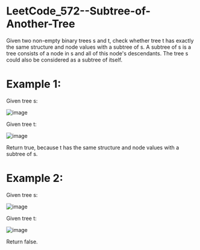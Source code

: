 # LeetCode_572--Subtree-of-Another-Tree

Given two non-empty binary trees s and t, check whether tree t has exactly the same structure and node values with a subtree of s. A subtree of s is a tree consists of a node in s and all of this node's descendants. The tree s could also be considered as a subtree of itself.

# Example 1:

Given tree s:

![image]()

Given tree t:

![image]()

Return true, because t has the same structure and node values with a subtree of s.
 
# Example 2:

Given tree s:

![image]()

Given tree t:

![image]()

Return false.
